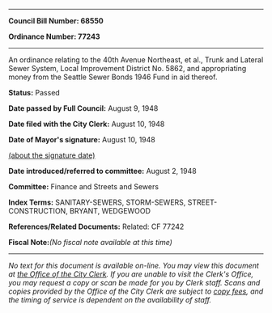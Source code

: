 

********

**Council Bill Number: 68550**
   
**Ordinance Number: 77243**
********

 An ordinance relating to the 40th Avenue Northeast, et al., Trunk and Lateral Sewer System, Local Improvement District No. 5862, and appropriating money from the Seattle Sewer Bonds 1946 Fund in aid thereof.

**Status:** Passed
   
**Date passed by Full Council:** August 9, 1948
   
**Date filed with the City Clerk:** August 10, 1948
   
**Date of Mayor's signature:** August 10, 1948
   
[(about the signature date)](/~public/approvaldate.htm)
   
   
   
**Date introduced/referred to committee:** August 2, 1948
   
**Committee:** Finance and Streets and Sewers
   
   
**Index Terms:** SANITARY-SEWERS, STORM-SEWERS, STREET-CONSTRUCTION, BRYANT, WEDGEWOOD

**References/Related Documents:** Related: CF 77242

**Fiscal Note:**_(No fiscal note available at this time)_
********

_No text for this document is available on-line. You may view this document at [the Office of the City Clerk](http://www.seattle.gov/leg/clerk/contactUs.htm). If you are unable to visit the Clerk's Office, you may request a copy or scan be made for you by Clerk staff. Scans and copies provided by the Office of the City Clerk are subject to [copy fees](http://clerk.seattle.gov/~public/clerkfees.htm), and the timing of service is dependent on the availability of staff._

